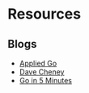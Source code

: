 # Resources
## Blogs
- [Applied Go](https://appliedgo.net/)
- [Dave Cheney](https://dave.cheney.net/)
- [Go in 5 Minutes](https://www.goin5minutes.com/)
